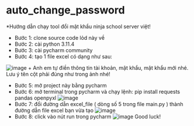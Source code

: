 ﻿# auto_change_password
*Hướng dẫn chạy tool đổi mật khẩu ninja school server việt!

- Bước 1: clone source code lỏd này về
- Bước 2: cài python 3.11.4
- Bước 3: cài pycharm community 
- Bước 4: tạo 1 file excel có dạng như sau:

![image](https://github.com/phuongnam201/auto_change_password/assets/99521352/39bfe052-88c7-43cc-8800-49ec2c49d006) 
    + Anh em tự điền thông tin tài khoản, mật khẩu, mật khẩu mới nhé. Lưu ý tên cột phải đúng như trong ảnh nhé!
- Bước 5: mở project này bằng pycharm
- Bước 6: mở terminal trong pycharm và chạy lệnh: pip install requests pandas openpyxl
![image](https://github.com/phuongnam201/auto_change_password/assets/99521352/fcb4e3b3-314e-4dc4-8b58-d11cb8adf3d7)
- Bước 7: đổi đường dẫn excel_file ( dòng số 5 trong file main.py ) thành đường dẫn file excel bạn vừa tạo
![image](https://github.com/phuongnam201/auto_change_password/assets/99521352/4fe8c673-e2f2-41e0-bb49-4acf1506647f)
- Bước 8: click vào nút run trong pycharm
![image](https://github.com/phuongnam201/auto_change_password/assets/99521352/db8ea33e-b3cc-4e1c-896d-40e236445e41)
Good luck!
